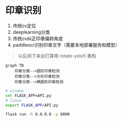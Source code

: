 # 印章识别

1. 传统cv定位
2. deeplearning分类
3. 传统cv纠正印章偏转角度
4. paddleocr识别印章文字（需要本地部署服务和模型）

> 以后闲下来会打算用 rotate-yolo5 重构

```mermaid
graph TB
	印章分类-->圆形印章检测
	印章分类-->方形印章检测
	印章分类-->椭圆形印章检测
```

```bash
# window
set FLASK_APP=API.py
# linux
export FLASK_APP=API.py

flask run -h 0.0.0.0 -p 8000
```
